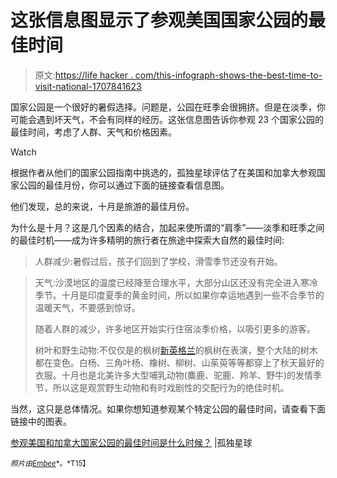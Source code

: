 # 这张信息图显示了参观美国国家公园的最佳时间

> 原文:[https://life hacker . com/this-infograph-shows-the-best-time-to-visit-national-1707841623](https://lifehacker.com/this-infographic-shows-the-best-time-to-visit-national-1707841623)

国家公园是一个很好的暑假选择。问题是，公园在旺季会很拥挤。但是在淡季，你可能会遇到坏天气，不会有同样的经历。这张信息图告诉你参观 23 个国家公园的最佳时间，考虑了人群、天气和价格因素。

Watch

根据作者从他们的国家公园指南中挑选的，孤独星球评估了在美国和加拿大参观国家公园的最佳月份，你可以通过下面的链接查看信息图。

他们发现，总的来说，十月是旅游的最佳月份。

为什么是十月？这是几个因素的结合，加起来使所谓的“肩季”——淡季和旺季之间的最佳时机——成为许多精明的旅行者在旅途中探索大自然的最佳时间:

> 人群减少:暑假过后，孩子们回到了学校，滑雪季节还没有开始。

> 天气:沙漠地区的温度已经降至合理水平，大部分山区还没有完全进入寒冷季节。十月是印度夏季的黄金时间，所以如果你幸运地遇到一些不合季节的温暖天气，不要感到惊讶。
> 
> 随着人群的减少，许多地区开始实行住宿淡季价格，以吸引更多的游客。
> 
> 树叶和野生动物:不仅仅是的枫树[新英格兰](http://www.lonelyplanet.com/usa/new-england)的枫树在表演，整个大陆的树木都在变色。白杨、三角叶杨、橡树、柳树、山茱萸等等都穿上了秋天最好的衣服。十月也是北美许多大型哺乳动物(麋鹿、驼鹿、羚羊、野牛)的发情季节，所以这是观赏野生动物和有时戏剧性的交配行为的绝佳时机。

当然，这只是总体情况。如果你想知道参观某个特定公园的最佳时间，请查看下面链接中的图表。

[参观美国和加拿大国家公园的最佳时间是什么时候？](http://www.lonelyplanet.com/canada/travel-tips-and-articles/76839?affil=twit&crlt.pid=camp.7qs7VvdJeJ7q) |孤独星球

<small>*照片由*</small>[<small>*Embee*</small>](http://pixabay.com/en/yosemite-national-park-america-657421/)<small>*。*T15】</small>
